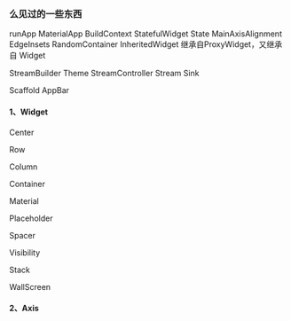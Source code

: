 ### 么见过的一些东西
runApp
MaterialApp
BuildContext
StatefulWidget
State
MainAxisAlignment
EdgeInsets
RandomContainer
InheritedWidget 继承自ProxyWidget，又继承自 Widget

StreamBuilder
Theme
StreamController
Stream
Sink

Scaffold
AppBar


#### 1、Widget

Center

Row

Column

Container

Material

Placeholder

Spacer

Visibility

Stack

WallScreen


#### 2、Axis

